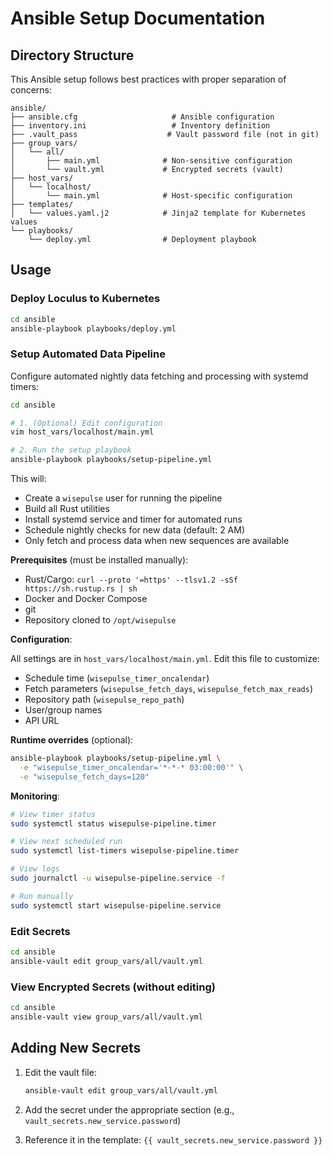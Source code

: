 # Ansible Setup Documentation

## Directory Structure

This Ansible setup follows best practices with proper separation of concerns:

```
ansible/
├── ansible.cfg                     # Ansible configuration
├── inventory.ini                   # Inventory definition
├── .vault_pass                    # Vault password file (not in git)
├── group_vars/
│   └── all/
│       ├── main.yml              # Non-sensitive configuration
│       └── vault.yml             # Encrypted secrets (vault)
├── host_vars/
│   └── localhost/
│       └── main.yml              # Host-specific configuration
├── templates/
│   └── values.yaml.j2            # Jinja2 template for Kubernetes values
└── playbooks/
    └── deploy.yml                # Deployment playbook
```

## Usage

### Deploy Loculus to Kubernetes
```bash
cd ansible
ansible-playbook playbooks/deploy.yml
```

### Setup Automated Data Pipeline
Configure automated nightly data fetching and processing with systemd timers:

```bash
cd ansible

# 1. (Optional) Edit configuration
vim host_vars/localhost/main.yml

# 2. Run the setup playbook
ansible-playbook playbooks/setup-pipeline.yml
```

This will:
- Create a `wisepulse` user for running the pipeline
- Build all Rust utilities
- Install systemd service and timer for automated runs
- Schedule nightly checks for new data (default: 2 AM)
- Only fetch and process data when new sequences are available

**Prerequisites** (must be installed manually):
- Rust/Cargo: `curl --proto '=https' --tlsv1.2 -sSf https://sh.rustup.rs | sh`
- Docker and Docker Compose
- git
- Repository cloned to `/opt/wisepulse`

**Configuration**: 

All settings are in `host_vars/localhost/main.yml`. Edit this file to customize:
- Schedule time (`wisepulse_timer_oncalendar`)
- Fetch parameters (`wisepulse_fetch_days`, `wisepulse_fetch_max_reads`)
- Repository path (`wisepulse_repo_path`)
- User/group names
- API URL

**Runtime overrides** (optional):
```bash
ansible-playbook playbooks/setup-pipeline.yml \
  -e "wisepulse_timer_oncalendar='*-*-* 03:00:00'" \
  -e "wisepulse_fetch_days=120"
```

**Monitoring**:
```bash
# View timer status
sudo systemctl status wisepulse-pipeline.timer

# View next scheduled run
sudo systemctl list-timers wisepulse-pipeline.timer

# View logs
sudo journalctl -u wisepulse-pipeline.service -f

# Run manually
sudo systemctl start wisepulse-pipeline.service
```

### Edit Secrets
```bash
cd ansible
ansible-vault edit group_vars/all/vault.yml
```

### View Encrypted Secrets (without editing)
```bash
cd ansible
ansible-vault view group_vars/all/vault.yml
```

## Adding New Secrets

1. Edit the vault file:
   ```bash
   ansible-vault edit group_vars/all/vault.yml
   ```

2. Add the secret under the appropriate section (e.g., `vault_secrets.new_service.password`)

3. Reference it in the template: `{{ vault_secrets.new_service.password }}`
